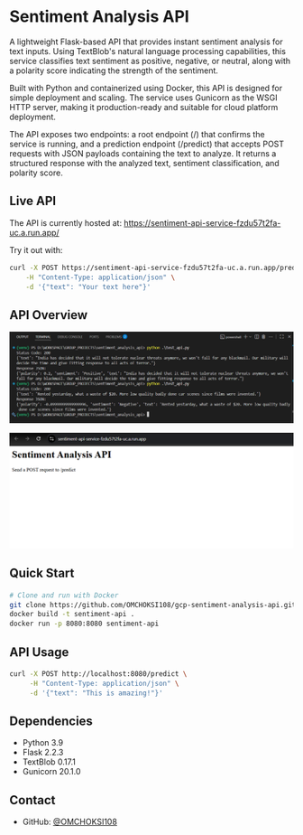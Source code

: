 # Sentiment Analysis API

A lightweight Flask-based API that provides instant sentiment analysis for text inputs. Using TextBlob's natural language processing capabilities, this service classifies text sentiment as positive, negative, or neutral, along with a polarity score indicating the strength of the sentiment.

Built with Python and containerized using Docker, this API is designed for simple deployment and scaling. The service uses Gunicorn as the WSGI HTTP server, making it production-ready and suitable for cloud platform deployment.

The API exposes two endpoints: a root endpoint (/) that confirms the service is running, and a prediction endpoint (/predict) that accepts POST requests with JSON payloads containing the text to analyze. It returns a structured response with the analyzed text, sentiment classification, and polarity score.

## Live API

The API is currently hosted at:
https://sentiment-api-service-fzdu57t2fa-uc.a.run.app/

Try it out with:
```bash
curl -X POST https://sentiment-api-service-fzdu57t2fa-uc.a.run.app/predict \
    -H "Content-Type: application/json" \
    -d '{"text": "Your text here"}'
```

## API Overview

![API Architecture](assets/image_2.png)

![Sample Response](assets/image.png)

## Quick Start

```bash
# Clone and run with Docker
git clone https://github.com/OMCHOKSI108/gcp-sentiment-analysis-api.git
docker build -t sentiment-api .
docker run -p 8080:8080 sentiment-api
```

## API Usage
```bash
curl -X POST http://localhost:8080/predict \
     -H "Content-Type: application/json" \
     -d '{"text": "This is amazing!"}'
```

## Dependencies
- Python 3.9
- Flask 2.2.3
- TextBlob 0.17.1
- Gunicorn 20.1.0

## Contact
- GitHub: [@OMCHOKSI108](https://github.com/OMCHOKSI108)
